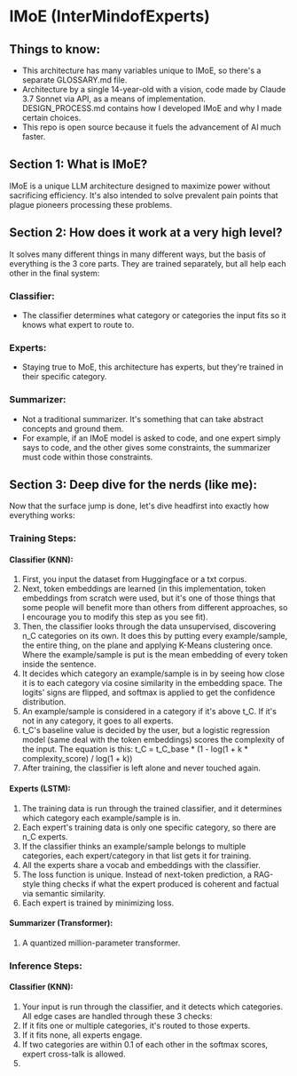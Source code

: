 # IMoE (InterMindofExperts)
## Things to know:
- This architecture has many variables unique to IMoE, so there's a separate GLOSSARY.md file.
- Architecture by a single 14-year-old with a vision, code made by Claude 3.7 Sonnet via API, as a means of implementation. DESIGN_PROCESS.md contains how I developed IMoE and why I made certain choices.
- This repo is open source because it fuels the advancement of AI much faster.
## Section 1: What is IMoE?
IMoE is a unique LLM architecture designed to maximize power without sacrificing efficiency. It's also intended to solve prevalent pain points that plague pioneers processing these problems.
## Section 2: How does it work at a very high level?
It solves many different things in many different ways, but the basis of everything is the 3 core parts. They are trained separately, but all help each other in the final system:
### Classifier:
- The classifier determines what category or categories the input fits so it knows what expert to route to.
### Experts:
- Staying true to MoE, this architecture has experts, but they're trained in their specific category.
### Summarizer:
- Not a traditional summarizer. It's something that can take abstract concepts and ground them.
- For example, if an IMoE model is asked to code, and one expert simply says to code, and the other gives some constraints, the summarizer must code within those constraints.
## Section 3: Deep dive for the nerds (like me):
Now that the surface jump is done, let's dive headfirst into exactly how everything works:
### Training Steps:
#### Classifier (KNN):
1. First, you input the dataset from Huggingface or a txt corpus.
2. Next, token embeddings are learned (in this implementation, token embeddings from scratch were used, but it's one of those things that some people will benefit more than others from different approaches, so I encourage you to modify this step as you see fit).
3. Then, the classifier looks through the data unsupervised, discovering n_C categories on its own. It does this by putting every example/sample, the entire thing, on the plane and applying K-Means clustering once. Where the example/sample is put is the mean embedding of every token inside the sentence.
4. It decides which category an example/sample is in by seeing how close it is to each category via cosine similarity in the embedding space. The logits' signs are flipped, and softmax is applied to get the confidence distribution.
5. An example/sample is considered in a category if it's above t_C. If it's not in any category, it goes to all experts.
6. t_C's baseline value is decided by the user, but a logistic regression model (same deal with the token embeddings) scores the complexity of the input. The equation is this: t_C = t_C_base * (1 - log(1 + k * complexity_score) / log(1 + k))
8. After training, the classifier is left alone and never touched again.
#### Experts (LSTM):
1. The training data is run through the trained classifier, and it determines which category each example/sample is in.
2. Each expert's training data is only one specific category, so there are n_C experts.
3. If the classifier thinks an example/sample belongs to multiple categories, each expert/category in that list gets it for training.
4. All the experts share a vocab and embeddings with the classifier.
5. The loss function is unique. Instead of next-token prediction, a RAG-style thing checks if what the expert produced is coherent and factual via semantic similarity.
6. Each expert is trained by minimizing loss.
#### Summarizer (Transformer):
1. A quantized million-parameter transformer.
### Inference Steps:
#### Classifier (KNN):
1. Your input is run through the classifier, and it detects which categories. All edge cases are handled through these 3 checks:
  1. If it fits one or multiple categories, it's routed to those experts.
  2. If it fits none, all experts engage.
  3. If two categories are within 0.1 of each other in the softmax scores, expert cross-talk is allowed.
2.
